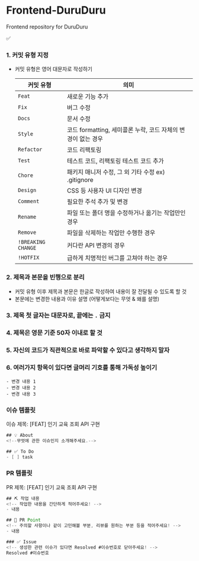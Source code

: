 # Frontend-DuruDuru
Frontend repository for DuruDuru


<aside>
✅

### 1. 커밋 유형 지정

- 커밋 유형은 영어 대문자로 작성하기
    
    
    | 커밋 유형 | 의미 |
    | --- | --- |
    | `Feat` | 새로운 기능 추가 |
    | `Fix` | 버그 수정 |
    | `Docs` | 문서 수정 |
    | `Style` | 코드 formatting, 세미콜론 누락, 코드 자체의 변경이 없는 경우 |
    | `Refactor` | 코드 리팩토링 |
    | `Test` | 테스트 코드, 리팩토링 테스트 코드 추가 |
    | `Chore` | 패키지 매니저 수정, 그 외 기타 수정 ex) .gitignore |
    | `Design` | CSS 등 사용자 UI 디자인 변경 |
    | `Comment` | 필요한 주석 추가 및 변경 |
    | `Rename` | 파일 또는 폴더 명을 수정하거나 옮기는 작업만인 경우 |
    | `Remove` | 파일을 삭제하는 작업만 수행한 경우 |
    | `!BREAKING CHANGE` | 커다란 API 변경의 경우 |
    | `!HOTFIX` | 급하게 치명적인 버그를 고쳐야 하는 경우 |
    

### 2. 제목과 본문을 빈행으로 분리

- 커밋 유형 이후 제목과 본문은 한글로 작성하여 내용이 잘 전달될 수 있도록 할 것
- 본문에는 변경한 내용과 이유 설명 (어떻게보다는 무엇 & 왜를 설명)

### 3. 제목 첫 글자는 대문자로, 끝에는 `.` 금지

### 4. 제목은 영문 기준 50자 이내로 할 것

### 5. 자신의 코드가 직관적으로 바로 파악할 수 있다고 생각하지 말자

### 6. 여러가지 항목이 있다면 글머리 기호를 통해 가독성 높이기

```
- 변경 내용 1
- 변경 내용 2
- 변경 내용 3
```

</aside>

### 이슈 템플릿

이슈 제목: [FEAT] 인기 교육 조회 API 구현
```java
## 💡 About
<!--무엇에 관한 이슈인지 소개해주세요.-->

## ✅ To Do
- [ ] task
```

### PR 템플릿

PR 제목: [FEAT] 인기 교육 조회 API 구현

```java
## ⛏ 작업 내용
<!-- 작업한 내용을 간단하게 적어주세요! -->
- 내용

## 📌 PR Point
<!-- 주의할 사항이나 같이 고민해볼 부분, 리뷰를 원하는 부분 등을 적어주세요! -->
- 내용

### ✅ Issue
<!-- 생성한 관련 이슈가 있다면 Resolved #이슈번호로 닫아주세요! -->
Resolved #이슈번호
```
